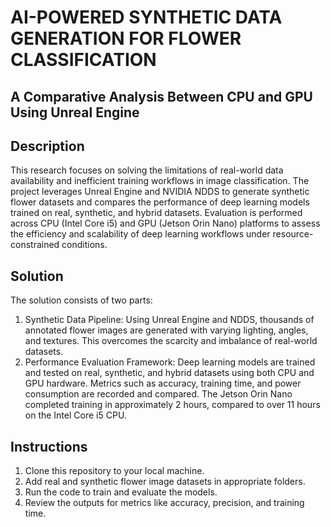 # AI-POWERED SYNTHETIC DATA GENERATION FOR FLOWER CLASSIFICATION  
## A Comparative Analysis Between CPU and GPU Using Unreal Engine

##  Description

This research focuses on solving the limitations of real-world data availability and inefficient training workflows in image classification. The project leverages Unreal Engine and NVIDIA NDDS to generate synthetic flower datasets and compares the performance of deep learning models trained on real, synthetic, and hybrid datasets. Evaluation is performed across CPU (Intel Core i5) and GPU (Jetson Orin Nano) platforms to assess the efficiency and scalability of deep learning workflows under resource-constrained conditions.

## Solution

The solution consists of two parts:  
1. Synthetic Data Pipeline: Using Unreal Engine and NDDS, thousands of annotated flower images are generated with varying lighting, angles, and textures. This overcomes the scarcity and imbalance of real-world datasets.  
2. Performance Evaluation Framework: Deep learning models are trained and tested on real, synthetic, and hybrid datasets using both CPU and GPU hardware. Metrics such as accuracy, training time, and power consumption are recorded and compared. The Jetson Orin Nano completed training in approximately 2 hours, compared to over 11 hours on the Intel Core i5 CPU.

## Instructions

1. Clone this repository to your local machine.  
2. Add real and synthetic flower image datasets in appropriate folders.  
3. Run the code to train and evaluate the models.  
4. Review the outputs for metrics like accuracy, precision, and training time.  
